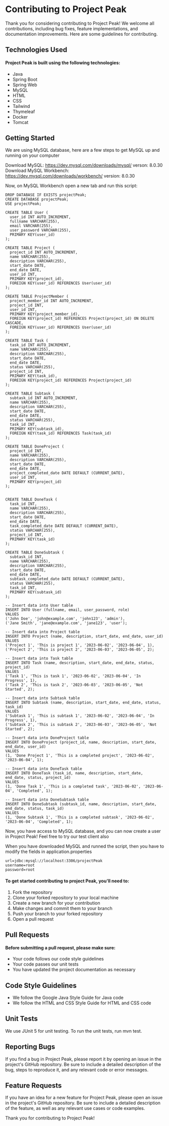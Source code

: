 # Contributing to Project Peak

Thank you for considering contributing to Project Peak! We welcome all contributions, including bug fixes, feature implementations, and documentation improvements.
Here are some guidelines for contributing. 

## Technologies Used

#### Project Peak is built using the following technologies:

* Java
* Spring Boot
* Spring Web
* MySQL
* HTML
* CSS
* Tailwind
* Thymeleaf
* Docker
* Tomcat

## Getting Started
We are using MySQL database, here are a few steps to get MySQL up and running on your computer 

Download MySQL: https://dev.mysql.com/downloads/mysql/ verson: 8.0.30
Download MySQL Workbench: https://dev.mysql.com/downloads/workbench/ version: 8.0.30

Now, on MySQL Workbench open a new tab and run this script: 

```
DROP DATABASE IF EXISTS projectPeak;
CREATE DATABASE projectPeak;
USE projectPeak;

CREATE TABLE User (
  user_id INT AUTO_INCREMENT,
  fullname VARCHAR(255),
  email VARCHAR(255),
  user_password VARCHAR(255),
  PRIMARY KEY(user_id)
);

CREATE TABLE Project (
  project_id INT AUTO_INCREMENT,
  name VARCHAR(255),
  description VARCHAR(255),
  start_date DATE,
  end_date DATE,
  user_id INT,
  PRIMARY KEY(project_id),
  FOREIGN KEY(user_id) REFERENCES User(user_id)
);

CREATE TABLE ProjectMember (
  project_member_id INT AUTO_INCREMENT,
  project_id INT,
  user_id INT,
  PRIMARY KEY(project_member_id),
  FOREIGN KEY(project_id) REFERENCES Project(project_id) ON DELETE CASCADE,
  FOREIGN KEY(user_id) REFERENCES User(user_id)
);

CREATE TABLE Task (
  task_id INT AUTO_INCREMENT,
  name VARCHAR(255),
  description VARCHAR(255),
  start_date DATE,
  end_date DATE,
  status VARCHAR(255),
  project_id INT,
  PRIMARY KEY(task_id),
  FOREIGN KEY(project_id) REFERENCES Project(project_id)
);

CREATE TABLE Subtask (
  subtask_id INT AUTO_INCREMENT,
  name VARCHAR(255),
  description VARCHAR(255),
  start_date DATE,
  end_date DATE,
  status VARCHAR(255),
  task_id INT,
  PRIMARY KEY(subtask_id),
  FOREIGN KEY(task_id) REFERENCES Task(task_id)
);

CREATE TABLE DoneProject (
  project_id INT,
  name VARCHAR(255),
  description VARCHAR(255),
  start_date DATE,
  end_date DATE,
  project_completed_date DATE DEFAULT (CURRENT_DATE),
  user_id INT,
  PRIMARY KEY(project_id)
);


CREATE TABLE DoneTask (
  task_id INT,
  name VARCHAR(255),
  description VARCHAR(255),
  start_date DATE,
  end_date DATE,
  task_completed_date DATE DEFAULT (CURRENT_DATE),
  status VARCHAR(255),
  project_id INT,
  PRIMARY KEY(task_id)
);

CREATE TABLE DoneSubtask (
  subtask_id INT,
  name VARCHAR(255),
  description VARCHAR(255),
  start_date DATE,
  end_date DATE,
  subtask_completed_date DATE DEFAULT (CURRENT_DATE),
  status VARCHAR(255),
  task_id INT,
  PRIMARY KEY(subtask_id)
);

-- Insert data into User table
INSERT INTO User (fullname, email, user_password, role) 
VALUES 
('John Doe', 'john@example.com', 'john123', 'admin'),
('Jane Smith', 'jane@example.com', 'jane123', 'user');

-- Insert data into Project table
INSERT INTO Project (name, description, start_date, end_date, user_id) 
VALUES 
('Project 1', 'This is project 1', '2023-06-02', '2023-06-04', 1),
('Project 2', 'This is project 2', '2023-06-03', '2023-06-05', 2);

-- Insert data into Task table
INSERT INTO Task (name, description, start_date, end_date, status, project_id) 
VALUES 
('Task 1', 'This is task 1', '2023-06-02', '2023-06-04', 'In Progress', 1),
('Task 2', 'This is task 2', '2023-06-03', '2023-06-05', 'Not Started', 2);

-- Insert data into Subtask table
INSERT INTO Subtask (name, description, start_date, end_date, status, task_id) 
VALUES 
('Subtask 1', 'This is subtask 1', '2023-06-02', '2023-06-04', 'In Progress', 1),
('Subtask 2', 'This is subtask 2', '2023-06-03', '2023-06-05', 'Not Started', 2);

-- Insert data into DoneProject table
INSERT INTO DoneProject (project_id, name, description, start_date, end_date, user_id) 
VALUES 
(1, 'Done Project 1', 'This is a completed project', '2023-06-02', '2023-06-04', 1);

-- Insert data into DoneTask table
INSERT INTO DoneTask (task_id, name, description, start_date, end_date, status, project_id) 
VALUES 
(1, 'Done Task 1', 'This is a completed task', '2023-06-02', '2023-06-04', 'Completed', 1);

-- Insert data into DoneSubtask table
INSERT INTO DoneSubtask (subtask_id, name, description, start_date, end_date, status, task_id) 
VALUES 
(1, 'Done Subtask 1', 'This is a completed subtask', '2023-06-02', '2023-06-04', 'Completed', 1);
```
Now, you have access to MySQL database, and you can now create a user in Project Peak! 
Feel free to try our test client also

When you have downloaded MySQL and runned the script, then you have to modify the fields in application.properties

```
url=jdbc:mysql://localhost:3306/projectPeak
username=root
password=root

```

#### To get started contributing to project Peak, you'll need to:

1. Fork the repository
2. Clone your forked repository to your local machine
3. Create a new branch for your contribution
4. Make changes and commit them to your branch
5. Push your branch to your forked repository
6. Open a pull request

## Pull Requests

#### Before submitting a pull request, please make sure:

* Your code follows our code style guidelines
* Your code passes our unit tests
* You have updated the project documentation as necessary

## Code Style Guidelines

* We follow the Google Java Style Guide for Java code
* We follow the HTML and CSS Style Guide for HTML and CSS code

## Unit Tests

We use JUnit 5 for unit testing. To run the unit tests, run mvn test.

## Reporting Bugs

If you find a bug in Project Peak, please report it by opening an issue in the project's GitHub repository. Be sure to include a detailed description of the bug, steps to reproduce it, and any relevant code or error messages.

## Feature Requests

If you have an idea for a new feature for Project Peak, please open an issue in the project's GitHub repository. Be sure to include a detailed description of the feature, as well as any relevant use cases or code examples.

Thank you for contributing to Project Peak!
